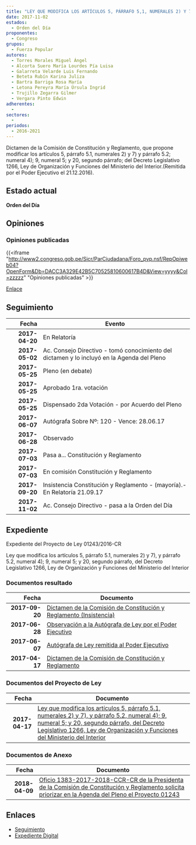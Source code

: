 ```yaml
---
title: "LEY QUE MODIFICA LOS ARTÍCULOS 5, PÁRRAFO 5,1, NUMERALES 2) Y 7) Y PÁRRAFO 5.2, NUMERAL 4);9, NUMERAL 5; Y 20, SEGUNDO PÁRRAFO, DEL DECRETO LEGISLATIVO 1266, LEY DE ORGANIZACIÓN Y FUNCIONES DEL MINISTERIO DEL INTERIOR"
date: 2017-11-02
estados: 
  - Orden del Día
proponentes: 
  - Congreso
grupos: 
  - Fuerza Popular
autores: 
  - Torres Morales Miguel Ángel
  - Alcorta Suero María Lourdes Pía Luisa
  - Galarreta Velarde Luis Fernando
  - Beteta Rubín Karina Juliza
  - Bartra Barriga Rosa María
  - Letona Pereyra María Úrsula Ingrid
  - Trujillo Zegarra Gilmer
  - Vergara Pinto Edwin
adherentes: 
  - 
sectores: 
  - 
periodos: 
  - 2016-2021
---
```


Dictamen de la Comisión de Constitución y Reglamento, que propone modificar los artículos 5, párrafo 5.1, numerales 2) y 7) y párrafo 5.2; numeral 4); 9, numeral 5; y 20, segundo párrafo; del Decreto Legislativo 1266, Ley de Organización y Funciones del Ministerio del Interior.(Remitida por el Poder Ejecutivo el 21.12.2016).


## Estado actual

**Orden del Día**

## Opiniones

### Opiniones publicadas

{{<iframe "http://www2.congreso.gob.pe/Sicr/ParCiudadana/Foro_pvp.nsf/RepOpiweb04?OpenForm&Db=DACC3A329E42B5C70525810600617B4D&View=yyyy&Col=zzzzz" "Opiniones publicadas" >}}

[Enlace](http://www2.congreso.gob.pe/Sicr/ParCiudadana/Foro_pvp.nsf/RepOpiweb04?OpenForm&Db=DACC3A329E42B5C70525810600617B4D&View=yyyy&Col=zzzzz)

## Seguimiento

| Fecha | Evento |
|------:|--------|
| **2017-04-20** | En Relatoría|
| **2017-05-02** | Ac. Consejo Directivo - tomó conocimiento del dictamen y lo incluyó en la Agenda del Pleno|
| **2017-05-25** | Pleno (en debate)|
| **2017-05-25** | Aprobado 1ra. votación|
| **2017-05-25** | Dispensado 2da Votación - por Acuerdo del Pleno|
| **2017-06-07** | Autógrafa Sobre Nº: 120 - Vence: 28.06.17|
| **2017-06-28** | Observado|
| **2017-07-03** | Pasa a... Constitución y Reglamento|
| **2017-07-03** | En comisión Constitución y Reglamento|
| **2017-09-20** | Insistencia Constitución y Reglamento - (mayoría).-En Relatoría 21.09.17|
| **2017-11-02** | Ac. Consejo Directivo - pasa a la Orden del Día|


## Expediente

Expediente del Proyecto de Ley 01243/2016-CR

Ley que modifica los artículos 5, párrafo 5.1, numerales 2) y 7), y párrafo 5.2, numeral 4); 9, numeral 5; y 20, segundo párrafo, del Decreto Legislativo 1266, Ley de Organización y Funciones del Ministerio del Interior


### Documentos resultado

| Fecha | Documento |
|------:|--------|
| **2017-09-20** | [Dictamen de la Comisión de Constitución y Reglamento (Insistencia)](http://www.leyes.congreso.gob.pe/Documentos/2016_2021/Dictamenes/Proyectos_de_Ley/01243DC04MAY20170920..pdf) |
| **2017-06-28** | [Observación a la Autógrafa de Ley por el Poder Ejecutivo](http://www.leyes.congreso.gob.pe/Documentos/2016_2021/Observacion_a_la_Autografa/OBAU0124320170628.pdf) |
| **2017-06-07** | [Autógrafa de Ley remitida al Poder Ejecutivo](http://www.leyes.congreso.gob.pe/Documentos/2016_2021/Autografas/Ley_y_de_Resolucion_Legislativa/AU0124320170607.pdf) |
| **2017-04-17** | [Dictamen de la Comisión de Constitución y Reglamento](http://www.leyes.congreso.gob.pe/Documentos/2016_2021/Proyectos_de_Ley_y_de_Resoluciones_Legislativas/PL0124320170417.pdf) |

### Documentos del Proyecto de Ley

| Fecha | Documento |
|------:|--------|
| **2017-04-17** | [Ley que modifica los artículos 5, párrafo 5.1, numerales 2) y 7), y párrafo 5.2, numeral 4); 9, numeral 5; y 20, segundo párrafo, del Decreto Legislativo 1266, Ley de Organización y Funciones del Ministerio del Interior](http://www.leyes.congreso.gob.pe/Documentos/2016_2021/Proyectos_de_Ley_y_de_Resoluciones_Legislativas/PL0124320170417.pdf) |

### Documentos de Anexo

| Fecha | Documento |
|------:|--------|
| **2018-04-09** | [Oficio 1383-2017-2018-CCR-CR de la Presidenta de la Comisión de Constitución y Reglamento solicita priorizar en la Agenda del Pleno el Proyecto 01243](http://www.leyes.congreso.gob.pe/Documentos/2016_2021/Oficios/Comisiones_Ordinarias/OFICIO-1383-2017-2018-CCR-CR.pdf) |

## Enlaces 

- [Seguimiento](http://www2.congreso.gob.pe/Sicr/TraDocEstProc/CLProLey2016.nsf/f7fff46988ca05b1052578e100829cc7/48a6dc7f7c47a0dd05258106006c3426?OpenDocument)
- [Expediente Digital](http://www2.congreso.gob.pehttp://www2.congreso.gob.pe/Sicr/TraDocEstProc/CLProLey2016.nsf/f7fff46988ca05b1052578e100829cc7/48a6dc7f7c47a0dd05258106006c3426?OpenDocument&Click=05257FB7005EB655.eb71d0cf91d8294e05256cdf006b5706/$Body/0.1C6C)
